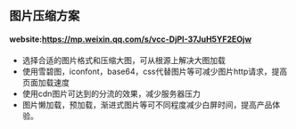 ## 图片压缩方案

#### website:https://mp.weixin.qq.com/s/vcc-DjPI-37JuH5YF2EOjw
* 选择合适的图片格式和压缩大图，可从根源上解决大图加载
* 使用雪碧图，iconfont，base64，css代替图片等可减少图片http请求，提高页面加载速度
* 使用cdn图片可达到的分流的效果，减少服务器压力
* 图片懒加载，预加载，渐进式图片等可不同程度减少白屏时间，提高产品体验。